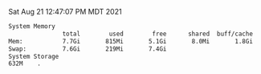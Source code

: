 Sat Aug 21 12:47:07 PM MDT 2021
```bash
System Memory
               total        used        free      shared  buff/cache   available
Mem:           7.7Gi       815Mi       5.1Gi       8.0Mi       1.8Gi       6.6Gi
Swap:          7.6Gi       219Mi       7.4Gi
System Storage
632M	.
```
